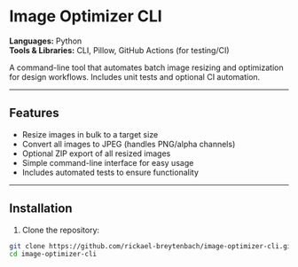 # Image Optimizer CLI

**Languages:** Python  
**Tools & Libraries:** CLI, Pillow, GitHub Actions (for testing/CI)  

A command-line tool that automates batch image resizing and optimization for design workflows. Includes unit tests and optional CI automation.

---

## Features
- Resize images in bulk to a target size
- Convert all images to JPEG (handles PNG/alpha channels)
- Optional ZIP export of all resized images
- Simple command-line interface for easy usage
- Includes automated tests to ensure functionality

---

## Installation

1. Clone the repository:

```bash
git clone https://github.com/rickael-breytenbach/image-optimizer-cli.git
cd image-optimizer-cli